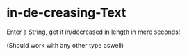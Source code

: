 # in-de-creasing-Text
Enter a String, get it in/decreased in length in mere seconds!

(Should work with any other type aswell)
